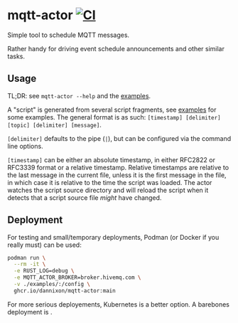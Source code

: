 # mqtt-actor [![CI](https://github.com/DanNixon/mqtt-actor/actions/workflows/ci.yml/badge.svg?branch=main)](https://github.com/DanNixon/mqtt-actor/actions/workflows/ci.yml)

Simple tool to schedule MQTT messages.

Rather handy for driving event schedule announcements and other similar tasks.

## Usage

TL;DR: see `mqtt-actor --help` and the [examples](./examples).

A "script" is generated from several script fragments, see [examples](./examples) for some examples.
The general format is as such: `[timestamp] [delimiter] [topic] [delimiter] [message]`.

`[delimiter]` defaults to the pipe (`|`), but can be configured via the command line options.

`[timestamp]` can be either an absolute timestamp, in either RFC2822 or RFC3339 format or a relative timestamp.
Relative timestamps are relative to the last message in the current file, unless it is the first message in the file, in which case it is relative to the time the script was loaded.
The actor watches the script source directory and will reload the script when it detects that a script source file *might* have changed.

## Deployment

For testing and small/temporary deployments, Podman (or Docker if you really must) can be used:
```sh
podman run \
  --rm -it \
  -e RUST_LOG=debug \
  -e MQTT_ACTOR_BROKER=broker.hivemq.com \
  -v ./examples/:/config \
  ghcr.io/dannixon/mqtt-actor:main
```

For more serious deployements, Kubernetes is a better option.
A barebones deployment is <TODO>.
